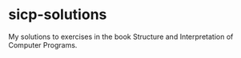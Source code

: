 # sicp-solutions
My solutions to exercises in the book Structure and Interpretation of Computer Programs.
